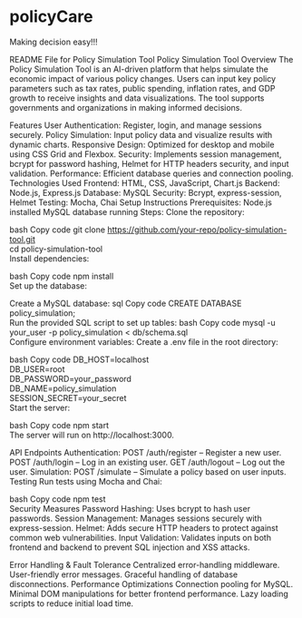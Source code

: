 # policyCare

Making decision easy!!!

README File for Policy Simulation Tool
Policy Simulation Tool
Overview
The Policy Simulation Tool is an AI-driven platform that helps simulate the economic impact of various policy changes. Users can input key policy parameters such as tax rates, public spending, inflation rates, and GDP growth to receive insights and data visualizations. The tool supports governments and organizations in making informed decisions.

Features
User Authentication: Register, login, and manage sessions securely.
Policy Simulation: Input policy data and visualize results with dynamic charts.
Responsive Design: Optimized for desktop and mobile using CSS Grid and Flexbox.
Security: Implements session management, bcrypt for password hashing, Helmet for HTTP headers security, and input validation.
Performance: Efficient database queries and connection pooling.
Technologies Used
Frontend: HTML, CSS, JavaScript, Chart.js
Backend: Node.js, Express.js
Database: MySQL
Security: Bcrypt, express-session, Helmet
Testing: Mocha, Chai
Setup Instructions
Prerequisites:
Node.js installed
MySQL database running
Steps:
Clone the repository:

bash
Copy code
git clone https://github.com/your-repo/policy-simulation-tool.git  
cd policy-simulation-tool  
Install dependencies:

bash
Copy code
npm install  
Set up the database:

Create a MySQL database:
sql
Copy code
CREATE DATABASE policy_simulation;  
Run the provided SQL script to set up tables:
bash
Copy code
mysql -u your_user -p policy_simulation < db/schema.sql  
Configure environment variables:
Create a .env file in the root directory:

bash
Copy code
DB_HOST=localhost  
DB_USER=root  
DB_PASSWORD=your_password  
DB_NAME=policy_simulation  
SESSION_SECRET=your_secret  
Start the server:

bash
Copy code
npm start  
The server will run on http://localhost:3000.

API Endpoints
Authentication:
POST /auth/register – Register a new user.
POST /auth/login – Log in an existing user.
GET /auth/logout – Log out the user.
Simulation:
POST /simulate – Simulate a policy based on user inputs.
Testing
Run tests using Mocha and Chai:

bash
Copy code
npm test  
Security Measures
Password Hashing: Uses bcrypt to hash user passwords.
Session Management: Manages sessions securely with express-session.
Helmet: Adds secure HTTP headers to protect against common web vulnerabilities.
Input Validation: Validates inputs on both frontend and backend to prevent SQL injection and XSS attacks.

Error Handling & Fault Tolerance
Centralized error-handling middleware.
User-friendly error messages.
Graceful handling of database disconnections.
Performance Optimizations
Connection pooling for MySQL.
Minimal DOM manipulations for better frontend performance.
Lazy loading scripts to reduce initial load time.



